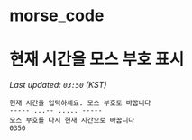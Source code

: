 # morse_code
# 현재 시간을 모스 부호 표시
<!-- MORSE_TIME_START -->
_Last updated: `03:50` (KST)_

```
현재 시간을 입력하세요. 모스 부호로 바꿉니다
----- ...-- ..... -----
모스 부호를 다시 현재 시간으로 바꿉니다
0350
```
<!-- MORSE_TIME_END -->
